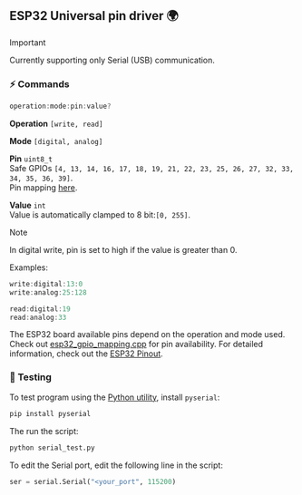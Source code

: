 ## ESP32 Universal pin driver 🌍

> [!IMPORTANT]
> Currently supporting only Serial (USB) communication.

### ⚡ Commands

```c
operation:mode:pin:value?
```

**Operation** `[write, read]`

**Mode** `[digital, analog]`

**Pin** `uint8_t`  
Safe GPIOs `[4, 13, 14, 16, 17, 18, 19, 21, 22, 23, 25, 26, 27, 32, 33, 34, 35, 36, 39]`.  
Pin mapping [here](include/esp32_gpio_mapping.cpp).

**Value** `int`  
Value is automatically clamped to 8 bit:`[0, 255]`.

> [!NOTE]
> In digital write, pin is set to high if the value is greater than 0.

Examples:

```c
write:digital:13:0
write:analog:25:128

read:digital:19
read:analog:33
```

The ESP32 board available pins depend on the operation and mode used. Check out [esp32_gpio_mapping.cpp](include/esp32_gpio_mapping.cpp) for pin availability. For detailed information, check out the [ESP32 Pinout](https://lastminuteengineers.com/esp32-pinout-reference/).

### 🧪 Testing

To test program using the [Python utility](serial_test.py), install `pyserial`:

```sh
pip install pyserial
```

The run the script:

```sh
python serial_test.py
```

To edit the Serial port, edit the following line in the script:

```py
ser = serial.Serial("<your_port", 115200)
```
